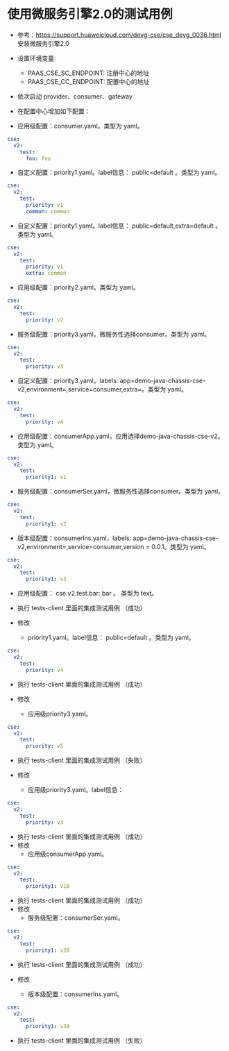 # 使用微服务引擎2.0的测试用例

* 参考：https://support.huaweicloud.com/devg-cse/cse_devg_0036.html 安装微服务引擎2.0

* 设置环境变量:
  * PAAS_CSE_SC_ENDPOINT: 注册中心的地址
  * PAAS_CSE_CC_ENDPOINT: 配置中心的地址

* 依次启动 provider、consumer、gateway

* 在配置中心增加如下配置：
* 应用级配置：consumer.yaml。类型为 yaml。 

```yaml
cse:
  v2:
    test:
      foo: foo
```

  * 自定义配置：priority1.yaml。label信息： public=default 。类型为 yaml。 
```yaml
cse:
  v2:
    test:
      priority: v1
      common: common
```

  * 自定义配置：priority1.yaml。label信息： public=default,extra=default 。类型为 yaml。 
```yaml
cse:
  v2:
    test:
      priority: v1
      extra: common
```

  * 应用级配置：priority2.yaml。类型为 yaml。 
```yaml
cse:
  v2:
    test:
      priority: v2
```

  * 服务级配置：priority3.yaml，微服务性选择consumer。类型为 yaml。 
```yaml
cse:
  v2:
    test:
      priority: v3
```

  * 自定义配置：priority3.yaml，labels: app=demo-java-chassis-cse-v2,environment=,service=consumer,extra=。类型为 yaml。 
```yaml
cse:
  v2:
    test:
      priority: v4
```
* 应用级配置：consumerApp.yaml，应用选择demo-java-chassis-cse-v2。类型为 yaml。
```yaml
cse:
  v2:
    test:
      priority1: v1
```
* 服务级配置：consumerSer.yaml，微服务性选择consumer。类型为 yaml。
```yaml
cse:
  v2:
    test:
      priority1: v2
```
* 版本级配置：consumerIns.yaml，labels: app=demo-java-chassis-cse-v2,environment=,service=consumer,version = 0.0.1。类型为 yaml。
```yaml
cse:
  v2:
    test:
      priority1: v3
```

  * 应用级配置： cse.v2.test.bar: bar 。 类型为 text。 
  
* 执行 tests-client 里面的集成测试用例 （成功）

* 修改
  * priority1.yaml。label信息： public=default 。类型为 yaml。 
```yaml
cse:
  v2:
    test:
      priority: v4
```

* 执行 tests-client 里面的集成测试用例 （成功） 

* 修改
  * 应用级priority3.yaml。 
```yaml
cse:
  v2:
    test:
      priority: v5
```

* 执行 tests-client 里面的集成测试用例 （失败） 

* 修改
  * 应用级priority3.yaml。label信息：  
```yaml
cse:
  v2:
    test:
      priority: v3
```

* 执行 tests-client 里面的集成测试用例 （成功） 
* 修改
  * 应用级consumerApp.yaml。
```yaml
cse:
  v2:
    test:
      priority1: v10
```

* 执行 tests-client 里面的集成测试用例 （成功） 
* 修改
  * 服务级配置：consumerSer.yaml。
```yaml
cse:
  v2:
    test:
      priority1: v20
```

* 执行 tests-client 里面的集成测试用例 （成功）

* 修改
  * 版本级配置：consumerIns.yaml。
```yaml
cse:
  v2:
    test:
      priority1: v30
```

* 执行 tests-client 里面的集成测试用例 （失败）
